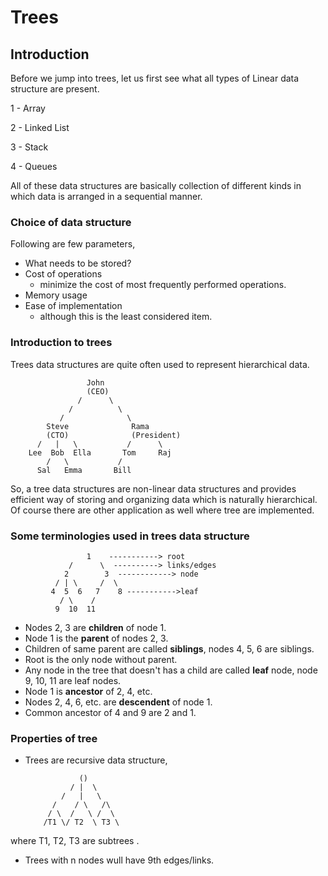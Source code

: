 # Trees

## Introduction
Before we jump into trees, let us first see what all types of Linear data structure are present.

 1 - Array

 2 - Linked List

 3 - Stack 

 4 - Queues

All of these data structures are basically collection of different kinds in which data is arranged in a sequential manner.

### Choice of data structure
Following are few parameters, 

- What needs to be stored?
- Cost of operations
  - minimize the cost of most frequently performed operations.
- Memory usage
- Ease of implementation
  - although this is the least considered item.

### Introduction to trees
Trees data structures are quite often used to represent hierarchical data.
                     
                     John 
                     (CEO)
                   /      \
                 /          \
               /              \
            Steve              Rama
            (CTO)              (President)
          /   |   \           /      \
        Lee  Bob  Ella       Tom     Raj
            /   \           /
          Sal   Emma       Bill

So, a tree data structures are non-linear data structures and provides efficient way of storing and organizing data which is naturally hierarchical. Of course there are other application as well where tree are implemented.

### Some terminologies used in trees data structure

                     1    -----------> root
                 /      \  ----------> links/edges
                2        3  ------------> node
              / | \     /  \
             4  5  6   7    8 ----------->leaf
               / \    /
              9  10  11

 * Nodes 2, 3 are **children** of node 1.
 * Node 1 is the **parent** of nodes 2, 3.
 * Children of same parent are called **siblings**, nodes 4, 5, 6 are siblings.
 * Root is the only node without parent.
 * Any node in the tree that doesn't has a child are called **leaf** node, node 9, 10, 11 are leaf nodes.
 * Node 1 is **ancestor** of 2, 4, etc.
 * Nodes 2, 4, 6, etc. are **descendent** of node 1.
 * Common ancestor of 4 and 9 are 2 and 1.

### Properties of tree

 * Trees are recursive data structure, 

                   ()
                 / |  \
               /   |   \
             /    / \   /\
            / \  /   \ /  \
           /T1 \/ T2  \ T3 \
  
  where T1, T2, T3 are subtrees .

* Trees with n nodes wull have 9th edges/links.

             